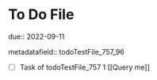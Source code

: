 # To Do File

due:: 2022-09-11

metadatafield:: todoTestFile_757_96

- [ ] Task of todoTestFile_757 1 [[Query me]]
